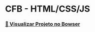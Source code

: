 # CFB - HTML/CSS/JS

 <h3  style="color: green; text-decoration: none;"><strong><a href="https://luciananader.github.io/CFB-cursos/"> 🎥 Visualizar Projeto no Bowser</a></strong></h3>
